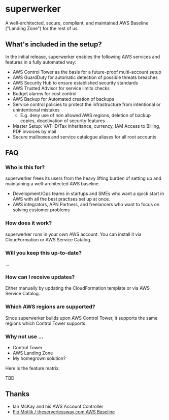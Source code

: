 # superwerker

A well-architected, secure, compliant, and maintained AWS Baseline ("Landing Zone") for the rest of us. 

## What's included in the setup?

In the initial release, superwerker enables the following AWS services and features in a fully automated way:

- AWS Control Tower as the basis for a future-proof multi-account setup
- AWS GuardDuty for automatic detection of possible threats breaches
- AWS Security Hub to ensure established security standards
- AWS Trusted Advisor for service limits checks
- Budget alarms for cost control
- AWS Backup for Automated creation of backups
- Service control policies to protect the infrastructure from intentional or unintentional mistakes
  - E.g. deny use of non allowed AWS regions, deletion of backup copies, deactivation of security features
- Master Setup: VAT-ID/Tax inheritance, currency, IAM Access to Billing, PDF invoices by mail
- Secure mailboxes and service catalogue aliases for all root accounts

## FAQ

### Who is this for?

superwerker frees its users from the heavy lifting burden of setting up and maintaining a well-architected AWS baseline.

 - Development/Ops teams in startups and SMEs who want a quick start in AWS with all the best practises set up at once.
 - AWS integrators, APN Partners, and freelancers who want to focus on solving customer problems

### How does it work?

superwerker runs in your own AWS account. You can install it via CloudFormation or AWS Service Catalog. 

### Will you keep this up-to-date?

...

### How can I receive updates?

Either manually by updating the CloudFormation template or via AWS Service Catalog. 

### Which AWS regions are supported?

Since superwerker builds upon AWS Control Tower, it supports the same regions which Control Tower supports.

### Why not use ...

 - Control Tower
 - AWS Landing Zone
 - My homegrown solution?

Here is the feature matrix:

TBD

## Thanks

 - Ian McKay and his AWS Account Controller
 - [Flo Motlik / theserverlessway.com AWS Baseline](https://github.com/theserverlessway/aws-baseline)
